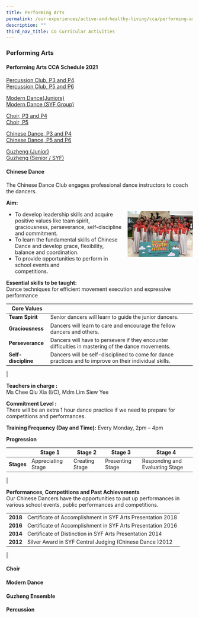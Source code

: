 ```yaml
---
title: Performing Arts
permalink: /our-experiences/active-and-healthy-living/cca/performing-arts/
description: ""
third_nav_title: Co Curricular Activities
---
```

### **Performing Arts**
#### **Performing Arts CCA Schedule 2021**
[Percussion Club, P3 and P4](https://drive.google.com/file/d/1Rql_Y2wkhBUFl9CoH-HUl4pbuQGkfiR2/view?usp=sharing)<br>
[Percussion Club, P5 and P6](https://drive.google.com/file/d/1wgTu1JInY128y4FbWrBailPc35GpU2Fb/view?usp=sharing)

[Modern Dance(Juniors)](https://drive.google.com/file/d/1goMpfgSsArMwHIeEIM-NJHK8kUVjPEUU/view?usp=sharing)<br>
[Modern Dance (SYF Group)](https://drive.google.com/file/d/1NUoaDeXTUR5jU4aKqjRgh6kH1L93itq-/view?usp=sharing)

[Choir, P3 and P4](https://drive.google.com/file/d/1U6JO4m45NM9cwjYZetGd0vp0k9kQxJpb/view?usp=sharing)<br>
[Choir, P5](https://drive.google.com/file/d/1Z82FAD8S42llp0xvfdNgKpiR4QuWeAM1/view?usp=sharing)

[Chinese Dance, P3 and P4](https://drive.google.com/file/d/1fgLyOd2Eo6ORXaq_iJCwmB6-288ykIa3/view?usp=sharing)<br>
[Chinese Dance, P5 and P6](https://drive.google.com/file/d/1k8SkmPFglPLZCrrUW0trE70v3G9JVBK2/view?usp=sharing)

[Guzheng (Junior)](https://drive.google.com/file/d/1Qeasjp4_AzcC3O7EXa3OhS7_6idensKC/view?usp=sharing)<br>
[Guzheng (Senior / SYF)](https://drive.google.com/file/d/1cpTah4L0oK9nhyMWNIAobqmM1lJ99Vmt/view?usp=sharing)

#### **Chinese Dance**
The Chinese Dance Club engages professional dance instructors to coach the dancers.

**Aim:**

<img src="/images/performingarts1.jpg" style="width:35%;margin-left:15px;" align = "right">

*   To develop leadership skills and acquire positive values like team spirit, graciousness, perseverance, self-discipline and commitment.
*   To learn the fundamental skills of Chinese Dance and develop grace, flexibility, balance and coordination.
*   To provide opportunities to perform in school events and <br>competitions.

**Essential skills to be taught:**<br>
Dance techniques for efficient movement execution and expressive performance

| Core Values |  |
|---|---|
| **Team Spirit** | Senior dancers will learn to guide the junior dancers. |
| **Graciousness** | Dancers will learn to care and encourage the fellow dancers and others. |
| **Perseverance** | Dancers will have to persevere if they encounter difficulties in mastering of the dance movements. |
| **Self-discipline** | Dancers will be self-disciplined to come for dance practices and to improve on their individual skills. |
|

**Teachers in charge :**<br>
Ms Chee Qiu Xia (I/C), Mdm Lim Siew Yee

**Commitment Level :**<br>
There will be an extra 1 hour dance practice if we need to prepare for competitions and performances. 

**Training Frequency (Day and Time):** Every Monday, 2pm – 4pm 
 
**Progression**

|  | Stage 1 | Stage 2 | Stage 3 | Stage 4 |
|---|---|---|---|---|
| **Stages** | Appreciating Stage | Creating Stage | Presenting Stage | Responding and Evaluating Stage |
|

**Performances, Competitions and Past Achievements**<br>
Our Chinese Dancers have the opportunities to put up performances in various school events, public performances and competitions.

|  |  |
|---|---|
| **2018** | Certificate of Accomplishment in SYF Arts Presentation 2018 |
| **2016** | Certificate of Accomplishment in SYF Arts Presentation 2016 |
| **2014** | Certificate of Distinction in SYF Arts Presentation 2014 |
| **2012** | Silver Award in SYF Central Judging (Chinese Dance )2012 |
|

#### **Choir**


#### **Modern Dance**


#### **Guzheng Ensemble**


#### **Percussion**